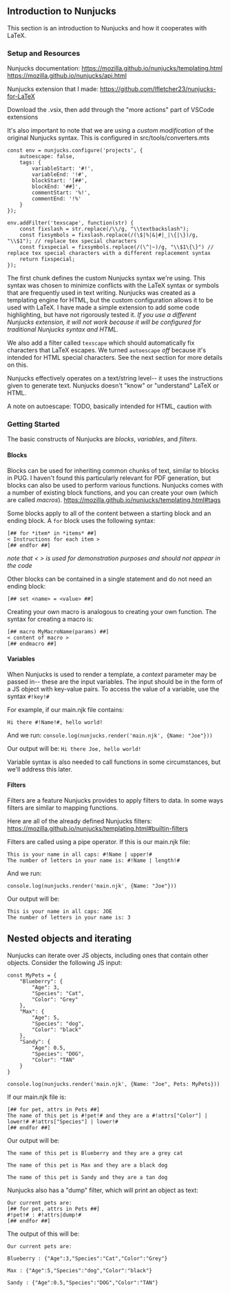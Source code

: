 ## Introduction to Nunjucks
This section is an introduction to Nunjucks and how it cooperates with LaTeX. 

### Setup and Resources

Nunjucks documentation:
https://mozilla.github.io/nunjucks/templating.html
https://mozilla.github.io/nunjucks/api.html

Nunjucks extension that I made:
https://github.com/lfletcher23/nunjucks-for-LaTeX

Download the .vsix, then add through the "more actions" part of VSCode extensions

It's also important to note that we are using a *custom modification* of the original Nunjucks syntax. This is configured in src/tools/converters.mts

```
const env = nunjucks.configure('projects', {
    autoescape: false,
    tags: {
        variableStart: '#!',
        variableEnd: '!#',
        blockStart: '[##',
        blockEnd: '##]',
        commentStart: '%!',
        commentEnd: '!%'
    }
});

env.addFilter('texscape', function(str) {
    const fixslash = str.replace(/\\/g, "\\textbackslash");
    const fixsymbols = fixslash.replace(/(\$|%|&|#|_|\{|\})/g, "\\$1"); // replace tex special characters
    const fixspecial = fixsymbols.replace(/(\^|~)/g, "\\$1\{\}") // replace tex special characters with a different replacement syntax
    return fixspecial;
});
```

The first chunk defines the custom Nunjucks syntax we're using. This syntax was chosen to minimize conflicts with the LaTeX syntax or symbols that are frequently used in text writing. Nunjucks was created as a templating engine for HTML, but the custom configuration allows it to be used with LaTeX. I have made a simple extension to add some code highlighting, but have not rigorously tested it. *If you use a different Nunjucks extension, it will not work because it will be configured for traditional Nunjucks syntax and HTML.* 

We also add a filter called `texscape` which should automatically fix characters that LaTeX escapes. We turned `autoescape` *off* because it's intended for HTML special characters. See the next section for more details on this.

Nunjucks effectively operates on a text/string level-- it uses the instructions given to generate text. Nunjucks doesn't "know" or "understand" LaTeX or HTML.

A note on autoescape: TODO, basically intended for HTML, caution with 

### Getting Started

The basic constructs of Nunjucks are *blocks*, *variables*, and *filters*. 

#### Blocks

Blocks can be used for inheriting common chunks of text, similar to blocks in PUG. I haven't found this particularly relevant for PDF generation, but blocks can also be used to perform various functions. Nunjucks comes with a number of existing block functions, and you can create your own (which are called *macros*). https://mozilla.github.io/nunjucks/templating.html#tags

Some blocks apply to all of the content between a starting block and an ending block. A `for` block uses the following syntax: 

```
[## for *item* in *items* ##]
< Instructions for each item >
[## endfor ##]
```
*note that < > is used for demonstration purposes and should not appear in the code*

Other blocks can be contained in a single statement and do not need an ending block:
```
[## set <name> = <value> ##]
```

Creating your own macro is analogous to creating your own function. The syntax for creating a macro is:
```
[## macro MyMacroName(params) ##]
< content of macro >
[## endmacro ##]
```
#### Variables

When Nunjucks is used to render a template, a *context* parameter may be passed in-- these are the input variables. The input should be in the form of a JS object with key-value pairs. To access the value of a variable, use the syntax  ```#!key!#```

For example, if our main.njk file contains:
```
Hi there #!Name!#, hello world!
```
And we run: 
```console.log(nunjucks.render('main.njk', {Name: "Joe"}))```

Our output will be:
``` Hi there Joe, hello world! ```

Variable syntax is also needed to call functions in some circumstances, but we'll address this later.

#### Filters

Filters are a feature Nunjucks provides to apply filters to data. In some ways filters are similar to mapping functions.

Here are all of the already defined Nunjucks filters: https://mozilla.github.io/nunjucks/templating.html#builtin-filters


Filters are called using a pipe operator. If this is our main.njk file:
```
This is your name in all caps: #!Name | upper!#
The number of letters in your name is: #!Name | length!#
```
And we run:
```
console.log(nunjucks.render('main.njk', {Name: "Joe"}))
```

Our output will be:
```
This is your name in all caps: JOE
The number of letters in your name is: 3
```

## Nested objects and iterating

Nunjucks can iterate over JS objects, including ones that contain other objects. Consider the following JS input:
```
const MyPets = {
    "Blueberry": {
        "Age": 3,
        "Species": "Cat",
        "Color": "Grey"
    },
    "Max": {
        "Age": 5,
        "Species": "dog",
        "Color": "black"
    },
    "Sandy": {
        "Age": 0.5,
        "Species": "DOG",
        "Color": "TAN"
    }
}

console.log(nunjucks.render('main.njk', {Name: "Joe", Pets: MyPets}))
```

If our main.njk file is:
```
[## for pet, attrs in Pets ##]
The name of this pet is #!pet!# and they are a #!attrs["Color"] | lower!# #!attrs["Species"] | lower!#
[## endfor ##]
```

Our output will be:
```
The name of this pet is Blueberry and they are a grey cat

The name of this pet is Max and they are a black dog

The name of this pet is Sandy and they are a tan dog
```

Nunjucks also has a "dump" filter, which will print an object as text:
```
Our current pets are:
[## for pet, attrs in Pets ##]
#!pet!# : #!attrs|dump!#
[## endfor ##]
```

The output of this will be:
```
Our current pets are:

Blueberry : {"Age":3,"Species":"Cat","Color":"Grey"}

Max : {"Age":5,"Species":"dog","Color":"black"}

Sandy : {"Age":0.5,"Species":"DOG","Color":"TAN"}
```

